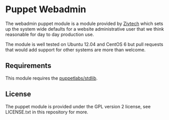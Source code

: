 # Puppet Webadmin

The webadmin puppet module is a module provided by [Zivtech](http://zivtech.com) which sets up the system wide defaults for a website administrative user that we think reasonable for day to day production use.

The module is well tested on Ubuntu 12.04 and CentOS 6 but pull requests that would add support for other systems are more than welcome.

## Requirements

This module requires the [puppetlabs/stdlib](https://forge.puppetlabs.com/puppetlabs/stdlib).

## License

The puppet module is provided under the GPL version 2 license, see LICENSE.txt in this repository for more.